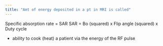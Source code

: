 ```yaml
---
title: "Amt of energy deposited in a pt in MRI is called"
---
```

Specific absorption rate = SAR
SAR = Bo (squared) x Flip angle (squared) x Duty cycle

- ability to cook (heat) a patient via the energy of the RF pulse

